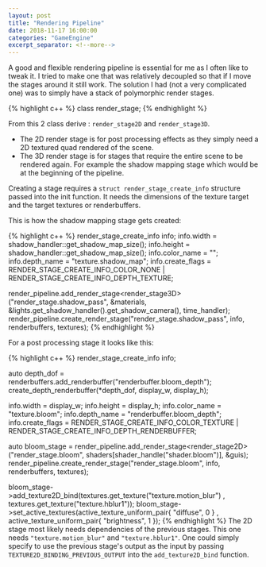 ```yaml
---
layout: post
title: "Rendering Pipeline"
date: 2018-11-17 16:00:00
categories: "GameEngine"
excerpt_separator: <!--more-->
---
```


A good and flexible rendering pipeline is essential for me as I often like to tweak it. I tried to make one that was relatively decoupled so that if I move the stages around it still work. The solution I had (not a very complicated one) was to simply have a stack of polymorphic render stages.

<!--more-->

{% highlight c++ %}
class render_stage;
{% endhighlight %}

From this 2 class derive : `render_stage2D` and `render_stage3D`.
- The 2D render stage is for post processing effects as they simply need a 2D textured quad rendered of the scene.
- The 3D render stage is for stages that require the entire scene to be rendered again. For example the shadow mapping stage which would be at the beginning of the pipeline.

Creating a stage requires a `struct render_stage_create_info` structure passed into the init function.
It needs the dimensions of the texture target and the target textures or renderbuffers.

This is how the shadow mapping stage gets created:

{% highlight c++ %}
render_stage_create_info info;
info.width = shadow_handler::get_shadow_map_size();
info.height = shadow_handler::get_shadow_map_size();
info.color_name = "";
info.depth_name = "texture.shadow_map";
info.create_flags = RENDER_STAGE_CREATE_INFO_COLOR_NONE
	| RENDER_STAGE_CREATE_INFO_DEPTH_TEXTURE;

render_pipeline.add_render_stage<render_stage3D>("render_stage.shadow_pass", &materials, &lights.get_shadow_handler().get_shadow_camera(), time_handler);
render_pipeline.create_render_stage("render_stage.shadow_pass", info, renderbuffers, textures);
{% endhighlight %}

For a post processing stage it looks like this:

{% highlight c++ %}
render_stage_create_info info;

auto depth_dof = renderbuffers.add_renderbuffer("renderbuffer.bloom_depth");
create_depth_renderbuffer(*depth_dof, display_w, display_h);

info.width = display_w;
info.height = display_h;
info.color_name = "texture.bloom";
info.depth_name = "renderbuffer.bloom_depth";
info.create_flags = RENDER_STAGE_CREATE_INFO_COLOR_TEXTURE
	| RENDER_STAGE_CREATE_INFO_DEPTH_RENDERBUFFER;

auto bloom_stage = render_pipeline.add_render_stage<render_stage2D>("render_stage.bloom", shaders[shader_handle("shader.bloom")], &guis);
render_pipeline.create_render_stage("render_stage.bloom", info, renderbuffers, textures);

bloom_stage->add_texture2D_bind(textures.get_texture("texture.motion_blur")
	, textures.get_texture("texture.hblur1"));
bloom_stage->set_active_textures(active_texture_uniform_pair{ "diffuse", 0 }
	, active_texture_uniform_pair{ "brightness", 1 });
{% endhighlight %}
The 2D stage most likely needs dependencies of the previous stages.
This one needs `"texture.motion_blur"` and `"texture.hblur1"`. One could simply specify to use the previous stage's output as the input by passing `TEXTURE2D_BINDING_PREVIOUS_OUTPUT` into the `add_texture2D_bind` function.
